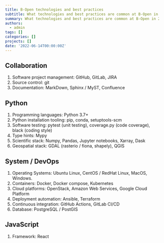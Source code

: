 ```yaml
---
title: B-Open technologies and best practices
subtitle: What technologies and best practices are common at B-Open in 2022
summary: What technologies and best practices are common at B-Open in 2022
authors:
  - admin
tags: []
categories: []
projects: []
date: '2022-06-14T00:00:00Z'
---
```


## Collaboration

1. Software project management: GitHub, GitLab, JIRA
1. Source control: git
1. Documentation: MarkDown, Sphinx / MyST, Confluence

## Python

1. Programming languages: Python 3.7+
1. Python installation tooling: pip, conda, setuptools-scm
1. Software testing: pytest (unit testing), coverage.py (code coverage), black (coding style)
1. Type hints: Mypy
1. Scientific stack: Numpy, Pandas, Jupyter notebooks, Xarray, Dask
1. Geospatial stack: GDAL (rasterio / fiona, shapely), QGIS

## System / DevOps

1. Operating Systems: Ubuntu Linux, CentOS / RedHat Linux, MacOS, Windows.
1. Containers: Docker, Docker compose, Kubernetes
1. Cloud platforms: OpenStack, Amazon Web Services, Google Cloud Platform
1. Deployment automation: Ansible, Terraform 
1. Continuous integration: GitHub Actions, GitLab CI/CD
1. Database: PostgreSQL / PostGIS

## JavaScript

1. Framework: React
